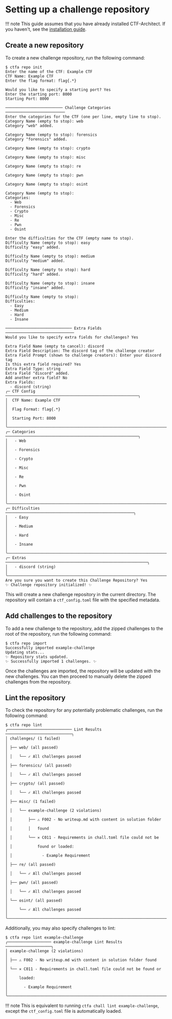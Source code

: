 # Setting up a challenge repository

!!! note
    This guide assumes that you have already installed CTF-Architect. If you haven't, see the [installation guide](../installation.md).

## Create a new repository
To create a new challenge repository, run the following command:

```console
$ ctfa repo init
Enter the name of the CTF: Example CTF
CTF Name: Example CTF
Enter the flag format: flag{.*}

Would you like to specify a starting port? Yes
Enter the starting port: 8000
Starting Port: 8000

───────────────────────── Challenge Categories ──────────────────────────
Enter the categories for the CTF (one per line, empty line to stop).
Category Name (empty to stop): web
Category "web" added.

Category Name (empty to stop): forensics
Category "forensics" added.

Category Name (empty to stop): crypto

Category Name (empty to stop): misc

Category Name (empty to stop): re

Category Name (empty to stop): pwn

Category Name (empty to stop): osint

Category Name (empty to stop):
Categories:
  - Web
  - Forensics
  - Crypto
  - Misc
  - Re
  - Pwn
  - Osint

Enter the difficulties for the CTF (empty name to stop).
Difficulty Name (empty to stop): easy
Difficulty "easy" added.

Difficulty Name (empty to stop): medium
Difficulty "medium" added.

Difficulty Name (empty to stop): hard
Difficulty "hard" added.

Difficulty Name (empty to stop): insane
Difficulty "insane" added.

Difficulty Name (empty to stop):
Difficulties:
  - Easy
  - Medium
  - Hard
  - Insane

───────────────────────────── Extra Fields ──────────────────────────────
Would you like to specify extra fields for challenges? Yes

Extra Field Name (empty to cancel): discord
Extra Field Description: The discord tag of the challenge creator
Extra Field Prompt (shown to challenge creators): Enter your discord tag
Is this extra field required? Yes
Extra Field Type: string
Extra Field "discord" added.
Add another extra field? No
Extra Fields:
  - discord (string)
╭─ CTF Config ──────────────────────────────────────────────────────────╮
│  CTF Name: Example CTF                                                │
│  Flag Format: flag{.*}                                                │
│  Starting Port: 8000                                                  │
╰───────────────────────────────────────────────────────────────────────╯
╭─ Categories ──────────────────────────────────────────────────────────╮
│   - Web                                                               │
│   - Forensics                                                         │
│   - Crypto                                                            │
│   - Misc                                                              │
│   - Re                                                                │
│   - Pwn                                                               │
│   - Osint                                                             │
╰───────────────────────────────────────────────────────────────────────╯
╭─ Difficulties ────────────────────────────────────────────────────────╮
│   - Easy                                                              │
│   - Medium                                                            │
│   - Hard                                                              │
│   - Insane                                                            │
╰───────────────────────────────────────────────────────────────────────╯
╭─ Extras ──────────────────────────────────────────────────────────────╮
│   - discord (string)                                                  │
╰───────────────────────────────────────────────────────────────────────╯
Are you sure you want to create this Challenge Repository? Yes
✨ Challenge repository initialized! ✨
```

This will create a new challenge repository in the current directory. The repository will contain a `ctf_config.toml` file with the specified metadata.

## Add challenges to the repository
To add a new challenge to the repository, add the zipped challenges to the root of the repository, run the following command:

```console
$ ctfa repo import
Successfully imported example-challenge
Updating stats...
✨ Repository stats updated.
✨ Successfully imported 1 challenges. ✨
```

Once the challenges are imported, the repository will be updated with the new challenges. You can then proceed to manually delete the zipped challenges from the repository.

## Lint the repository
To check the repository for any potentially problematic challenges, run the following command:

```console
$ ctfa repo lint
╭──────────────────────────── Lint Results ─────────────────────────────╮
│ challenges/ (1 failed)                                                │
│ ├── web/ (all passed)                                                 │
│ │   └── ✓ All challenges passed                                       │
│ ├── forensics/ (all passed)                                           │
│ │   └── ✓ All challenges passed                                       │
│ ├── crypto/ (all passed)                                              │
│ │   └── ✓ All challenges passed                                       │
│ ├── misc/ (1 failed)                                                  │
│ │   └── example-challenge (2 violations)                              │
│ │       ├── ⚠ F002 - No writeup.md with content in solution folder    │
│ │       │   found                                                     │
│ │       └── ✕ C011 - Requirements in chall.toml file could not be     │
│ │           found or loaded:                                          │
│ │             - Example Requirement                                   │
│ ├── re/ (all passed)                                                  │
│ │   └── ✓ All challenges passed                                       │
│ ├── pwn/ (all passed)                                                 │
│ │   └── ✓ All challenges passed                                       │
│ └── osint/ (all passed)                                               │
│     └── ✓ All challenges passed                                       │
╰───────────────────────────────────────────────────────────────────────╯
```

Additionally, you may also specify challenges to lint:

```console
$ ctfa repo lint example-challenge
╭─────────────────── example-challenge Lint Results ────────────────────╮
│ example-challenge (2 violations)                                      │
│ ├── ⚠ F002 - No writeup.md with content in solution folder found      │
│ └── ✕ C011 - Requirements in chall.toml file could not be found or    │
│     loaded:                                                           │
│       - Example Requirement                                           │
╰───────────────────────────────────────────────────────────────────────╯
```

!!! note
    This is equivalent to running `ctfa chall lint example-challenge`, except the `ctf_config.toml` file is automatically loaded.
